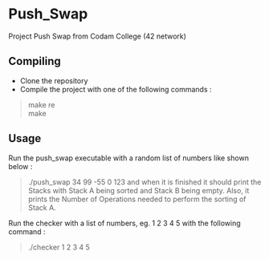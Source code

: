 # Push_Swap
Project Push Swap from Codam College (42 network)

## Compiling
- Clone the repository
- Compile the project with one of the following commands :
> make re  
> make

## Usage
Run the push_swap executable with a random list of numbers like shown below :
>./push_swap 34 99 -55 0 123
and when it is finished it should print the Stacks with Stack A being sorted and Stack B being empty. Also, it prints the Number of Operations needed to perform the sorting of Stack A.

Run the checker with a list of numbers, eg. 1 2 3 4 5 with the following command :
>./checker 1 2 3 4 5 

